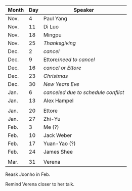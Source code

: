 Month | Day|  Speaker
------|----|--------------
Nov.  |  4 |  Paul Yang
Nov.  | 11 |  Di Luo
Nov.  | 18 |  Mingpu
Nov.  | 25 |  _Thanksgiving_
Dec.  |  2 |  _cancel_
Dec.  |  9 |  Ettore/_need to cancel_
Dec.  | 16 |  _cancel or Ettore_
Dec.  | 23 |  _Christmas_
Dec.  | 30 |  _New Years Eve_
Jan.  |  6 |  _canceled due to schedule conflict_
Jan.  | 13 |  Alex Hampel
 | | 
Jan.  | 20 |  Ettore
Jan.  | 27 |  Zhi-Yu
Feb.  |  3 |  Me (?)
Feb.  | 10 |  Jack Weber
Feb.  | 17 |  Yuan-Yao (?)
Feb.  | 24 |  James Shee
 | |
 Mar. | 31 | Verena

Reask Joonho in Feb. 

Remind Verena closer to her talk. 
